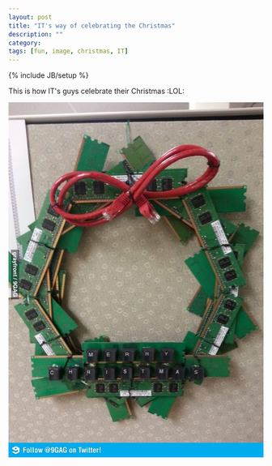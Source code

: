 ```yaml
---
layout: post
title: "IT's way of celebrating the Christmas"
description: ""
category: 
tags: [fun, image, christmas, IT]
---
```

{% include JB/setup %}

This is how IT's guys celebrate their Christmas :LOL:

![IT christmas](/files/2012-12-28-its-way-of-celebrating-the-christmas/christmas.jpg)